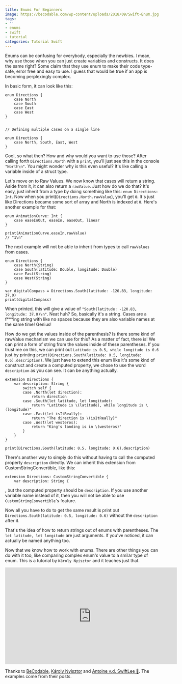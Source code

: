 ```yaml
---
title: Enums For Beginners
image: https://becodable.com/wp-content/uploads/2018/09/Swift-Enum.jpg
tags:
- ''
- enums
- swift
- tutorial
categories: Tutorial Swift
---
```


Enums can be confusing for everybody, especially the newbies. I mean, why use those when you can just create variables and constructs. It does the same right? Some claim that they use enum to make their code type-safe, error free and easy to use. I guess that would be true if an app is becoming perplexingly complex.

In basic form, it can look like this:

```
enum Directions {
    case North
    case South
    case East
    case West
}
 
 
// Defining multiple cases on a single line
 
enum Directions { 
    case North, South, East, West 
}
```

Cool, so what then? How and why would you want to use those? After calling forth `Directions.North` with a `print`, you'll just see this in the console `"North\n"`. You might wonder why is this even useful? It's like calling a variable inside of a struct type.

Let's move on to Raw Values. We now know that cases will return a string. Aside from it, it can also return a `rawValue`. Just how do we do that? It's easy, just inherit from a type by doing something like this: `enum Directions: Int`. Now when you print(`Directions.North.rawValue`), you'll get `0`. It's just like Directions became some sort of array and North is indexed at `0`.  Here's another example for that:

```
enum AnimationCurve: Int {
    case easeInOut, easeIn, easeOut, linear
}

print(AnimationCurve.easeIn.rawValue)
// "1\n"
```

The next example will not be able to inherit from types to call `rawValues` from cases.

```
enum Directions {
    case North(String)
    case South(latitude: Double, longitude: Double)
    case East(String)
    case West(String)
}
 
var digitalCompass = Directions.South(latitude: -120.83, longitude: 37.0)
print(digitalCompass)
```

When printed, this will give a value of `"South(latitude: -120.83, longitude: 37.0)\n"`. Neat huh? So, basically it's a string. Cases are a f\*\*\*ing string with like no spaces because they are also variable names at the same time! Genius!

How do we get the values inside of the parenthesis? Is there some kind of rawValue mechanism we can use for this? As a matter of fact, there is! We can print a form of string from the values inside of these parentheses. If you trust me on this, we can print out `Latitude is 0.5, while longitude is 0.6` just by printing `print(Directions.South(latitude: 0.5, longitude: 0.6).description)`. We just have to extend this enum like it's some kind of construct and create a computed property, we chose to use the word `description` as you can see. It can be anything actually.

```
extension Directions {
    var description: String {
        switch self {
        case .North(let direction):
            return direction
        case .South(let latitude, let longitude):
            return "Latitude is \(latitude), while longitude is \(longitude)"
        case .East(let isItReally):
            return "The direction is \(isItReally)"
        case .West(let westeros):
            return "King's landing is in \(westeros)"
        }
    }
}

print(Directions.South(latitude: 0.5, longitude: 0.6).description)
```

There's another way to simply do this without having to call the computed property `description` directly. We can inherit this extension from CustomStringConvertible, like this:
```
extension Directions: CustomStringConvertible {
    var description: String {
```

, but the computed property should be `description`. If you use another variable name instead of it, then you will not be able to use `CustomStringConvertible`'s feature. 

Now all you have to do to get the same result is print out `Directions.South(latitude: 0.5, longitude: 0.6)` without the `description` after it.

That's the idea of how to return strings out of enums with parentheses. The `let latitude, let longitude` are just arguments. If you've noticed, it can actually be named anything too.

Now that we know how to work with enums. There are other things you can do with it too, like comparing complex enum's value to a smilar type of enum. This is a tutorial by `Károly Nyisztor` and it teaches just that.

<iframe width="560" height="315" src="https://www.youtube.com/embed/XsXE3SlzpM4" frameborder="0" allow="accelerometer; autoplay; encrypted-media; gyroscope; picture-in-picture" allowfullscreen></iframe>

Thanks to [BeCodable][becode], [Károly Nyisztor][karo] and [Antoine v.d. SwiftLee 🚀][avd]. The examples come from their posts.

[becode]: https://becodable.com/swift-enum/
[avd]: https://www.avanderlee.com/swift/enumerations/
[karo]: https://www.youtube.com/watch?v=XsXE3SlzpM4
